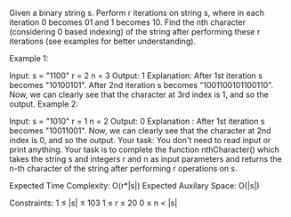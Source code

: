Given a binary string s. Perform r iterations on string s, where in each iteration 0 becomes 01 and 1 becomes 10. Find the nth character (considering 0 based indexing) of the string after performing these r iterations (see examples for better understanding).

Example 1:

Input:
s = "1100"
r = 2
n = 3
Output:
1
Explanation: 
After 1st iteration s becomes "10100101".
After 2nd iteration s becomes "1001100101100110".
Now, we can clearly see that the character at 3rd index is 1, and so the output.
Example 2:

Input:
s = "1010"
r = 1
n = 2
Output:
0
Explanation : 
After 1st iteration s becomes "10011001".
Now, we can clearly see that the character at 2nd index is 0, and so the output.
Your task:
You don't need to read input or print anything. Your task is to complete the function nthCharacter() which takes the string s and integers r and n as input parameters and returns the n-th character of the string after performing r operations on s.
 
Expected Time Complexity: O(r*|s|)
Expected Auxilary Space: O(|s|)
 
Constraints:
1 ≤ |s| ≤ 103
1 ≤ r ≤ 20
0 ≤ n < |s|
